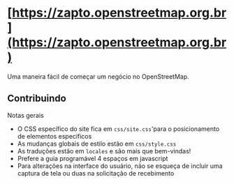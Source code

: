 # [https://zapto.openstreetmap.org.br](https://zapto.openstreetmap.org.br)

Uma maneira fácil de começar um negócio no OpenStreetMap.


## Contribuindo
Notas gerais
* O CSS específico do site fica em ``css/site.css``'para o posicionamento de elementos específicos
* As mudanças globais de estilo estão em ```css/style.css```
* As traduções estão em ```locales``` e são mais que bem-vindas!
* Prefere a guia programável 4 espaços em javascript
* Para alterações na interface do usuário, não se esqueça de incluir uma captura de tela ou duas na solicitação de recebimento
 
